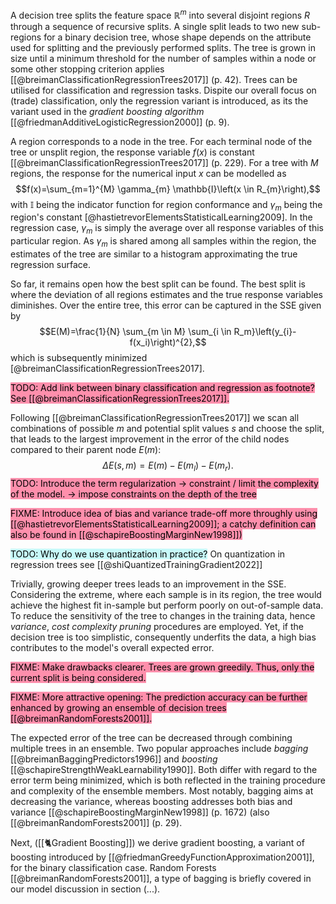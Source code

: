 A decision tree  splits the feature space $\mathbb{R}^m$ into several disjoint regions $R$ through a sequence of recursive splits. A single split leads to two new sub-regions for a binary decision tree, whose shape depends on the attribute used for splitting and the previously performed splits. The tree is grown in size until a minimum threshold for the number of samples within a node or some other stopping criterion applies [[@breimanClassificationRegressionTrees2017]] (p. 42). Trees can be utilised for classification and regression tasks. 
Dispite our overall focus on (trade) classification, only the regression variant is introduced, as its the variant used in the *gradient boosting algorithm* [[@friedmanAdditiveLogisticRegression2000]] (p. 9). 

A region corresponds to a node in the tree. For each terminal node of the tree or unsplit region, the response variable $f(x)$ is constant [[@breimanClassificationRegressionTrees2017]] (p. 229). For a tree with $M$ regions, the response for the numerical input $x$ can be modelled as $$f(x)=\sum_{m=1}^{M} \gamma_{m} \mathbb{I}\left(x \in R_{m}\right),$$ with $\mathbb{I}$ being the indicator function for region conformance and $\gamma_m$ being the region's constant [@hastietrevorElementsStatisticalLearning2009]. In the regression case, $\gamma_m$ is simply the average over all response variables of this particular region. As $\gamma_m$ is shared among all samples within the region, the estimates of the tree are similar to a histogram approximating the true regression surface. 

So far, it remains open how the best split can be found. The best split is where the deviation of all regions estimates and the true response variables diminishes. Over the entire tree, this error can be captured in the SSE given by $$E(M)=\frac{1}{N} \sum_{m \in M} \sum_{i \in R_m}\left(y_{i}-f(x_i)\right)^{2},$$ which is subsequently minimized [@breimanClassificationRegressionTrees2017]. 

<mark style="background: #FF5582A6;">TODO: Add link between binary classification and regression as footnote? See [[@breimanClassificationRegressionTrees2017]]. </mark>

Following [[@breimanClassificationRegressionTrees2017]] we scan all combinations of possible $m$ and potential split values $s$ and choose the split, that leads to the largest improvement in the error of the child nodes compared to their parent node $E(m)$: $$\Delta E(s, m)=E(m)-E\left(m_{l}\right)-E\left(m_{r}\right).$$
<mark style="background: #FF5582A6;">TODO: Introduce the term regularization -> constraint / limit the complexity of the model. -> impose constraints on the depth of the tree</mark>

<mark style="background: #FF5582A6;">FIXME: Introduce idea of bias and variance trade-off more throughly using [[@hastietrevorElementsStatisticalLearning2009]]; a catchy definition can also be found in [[@schapireBoostingMarginNew1998]])</mark>

<mark style="background: #ABF7F7A6;">TODO: Why do we use quantization in practice?</mark> On quantization in regression trees see [[@shiQuantizedTrainingGradient2022]]

Trivially, growing deeper trees leads to an improvement in the SSE. Considering the extreme, where each sample is in its region, the tree would achieve the highest fit in-sample but perform poorly on out-of-sample data. To reduce the sensitivity of the tree to changes in the training data, hence *variance*, *cost complexity pruning* procedures are employed. Yet, if the decision tree is too simplistic, consequently underfits the data, a high bias contributes to the model's overall expected error. 

<mark style="background: #FF5582A6;">FIXME: Make drawbacks clearer. Trees are grown greedily. Thus, only the current split is being considered. </mark>

<mark style="background: #FF5582A6;">FIXME: More attractive opening: The prediction accuracy can be further enhanced by growing an ensemble of decision trees [[@breimanRandomForests2001]]. </mark>

The expected error of the tree can be decreased through combining multiple trees in an ensemble. Two popular approaches include *bagging* [[@breimanBaggingPredictors1996]] and *boosting* [[@schapireStrengthWeakLearnability1990]]. Both differ with regard to the error term being minimized, which is both reflected in the training procedure and complexity of the ensemble members. Most notably, bagging aims at decreasing the variance, whereas boosting addresses both bias and variance [[@schapireBoostingMarginNew1998]] (p. 1672) (also [[@breimanRandomForests2001]] (p. 29).

Next, ([[🐈Gradient Boosting]]) we derive gradient boosting, a variant of boosting introduced by [[@friedmanGreedyFunctionApproximation2001]], for the binary classification case. Random Forests [[@breimanRandomForests2001]], a type of bagging is briefly covered in our model discussion in section (...).